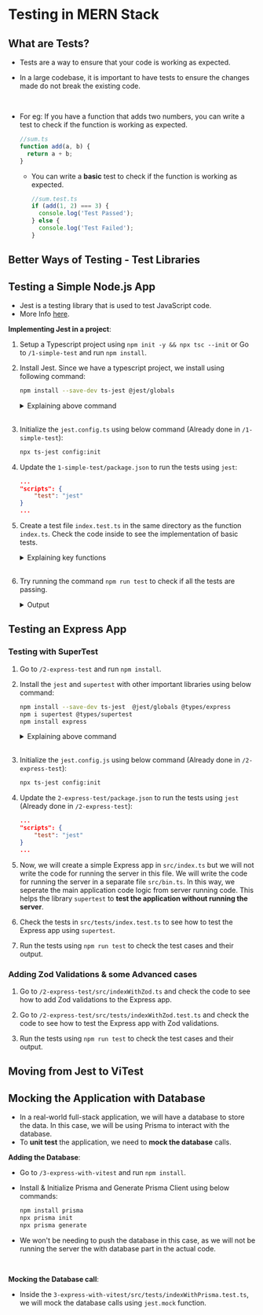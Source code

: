 # Testing in MERN Stack

## What are Tests?

- Tests are a way to ensure that your code is working as expected.
- In a large codebase, it is important to have tests to ensure the changes made do not break the existing code.

    <br>

- For eg: If you have a function that adds two numbers, you can write a test to check if the function is working as expected.

  ```typescript
  //sum.ts
  function add(a, b) {
    return a + b;
  }
  ```

  - You can write a **basic** test to check if the function is working as expected.

    ```typescript
    //sum.test.ts
    if (add(1, 2) === 3) {
      console.log('Test Passed');
    } else {
      console.log('Test Failed');
    }
    ```

## Better Ways of Testing - Test Libraries

## Testing a Simple Node.js App

- Jest is a testing library that is used to test JavaScript code.
- More Info [here](https://jestjs.io/).

**Implementing Jest in a project**:

1.  Setup a Typescript project using `npm init -y && npx tsc --init` or Go to `/1-simple-test` and run `npm install`.

2.  Install Jest. Since we have a typescript project, we install using following command:

    ```bash
    npm install --save-dev ts-jest @jest/globals
    ```

    <details><summary>Explaining above command</summary>

    - `ts-jest`: This is a TypeScript preprocessor with source map support for Jest that lets you use Jest to test projects written in TypeScript.
    - `@jest/globals`: This package provides global variables that are helpful for writing tests.

    </details>

    <br>

3.  Initialize the `jest.config.ts` using below command (Already done in `/1-simple-test`):

    ```bash
    npx ts-jest config:init
    ```

4.  Update the `1-simple-test/package.json` to run the tests using `jest`:

    ```json
    ...
    "scripts": {
        "test": "jest"
    }
    ...
    ```

5.  Create a test file `index.test.ts` in the same directory as the function `index.ts`. Check the code inside to see the implementation of basic tests.

    <details><summary>Explaining key functions</summary>

    - `describe`: This function is used to group tests together.
    - `it`: This function is used to write a test case. It is also known as `test`.
    - `expect`: This function is used to check if the output of the function is as expected.
    </details>

    <br>

6.  Try running the command `npm run test` to check if all the tests are passing.

      <details><summary>Output</summary>

        ```bash

        PASS  src/tests/index.test.ts

        sum module
        ✓ add 1 + 2 equals to 3 (3 ms)
        ✓ should return the sum of negative numbers correctly

        multiply module
        ✓ should work correctly on basic multiplication

        Test Suites: 1 passed, 1 total
        Tests:       3 passed, 3 total
        Snapshots:   0 total
        Time:        1.452 s, estimated 2 s
        Ran all test suites.

        ```

    </details>

## Testing an Express App

### Testing with SuperTest

1. Go to `/2-express-test` and run `npm install`.

2. Install the `jest` and `supertest` with other important libraries using below command:

   ```bash
   npm install --save-dev ts-jest  @jest/globals @types/express
   npm i supertest @types/supertest
   npm install express
   ```

   <details><summary>Explaining above command</summary>

   - `jest`: This is a testing library that is used to test JavaScript code.
   - `supertest`: This is a library that is used to test Express.js applications.
   </details>

   <br>

3. Initialize the `jest.config.js` using below command (Already done in `/2-express-test`):

   ```bash
   npx ts-jest config:init
   ```

4. Update the `2-express-test/package.json` to run the tests using `jest` (Already done in `/2-express-test`):

   ```json
   ...
   "scripts": {
       "test": "jest"
   }
   ...
   ```

5. Now, we will create a simple Express app in `src/index.ts` but we will not write the code for running the server in this file. We will write the code for running the server in a separate file `src/bin.ts`. In this way, we seperate the main application code logic from server running code. This helps the library `supertest` to **test the application without running the server**.

6. Check the tests in `src/tests/index.test.ts` to see how to test the Express app using `supertest`.

7. Run the tests using `npm run test` to check the test cases and their output.

### Adding Zod Validations & some Advanced cases

1. Go to `/2-express-test/src/indexWithZod.ts` and check the code to see how to add Zod validations to the Express app.

2. Go to `/2-express-test/src/tests/indexWithZod.test.ts` and check the code to see how to test the Express app with Zod validations.

3. Run the tests using `npm run test` to check the test cases and their output.

## Moving from Jest to ViTest

## Mocking the Application with Database

- In a real-world full-stack application, we will have a database to store the data. In this case, we will be using Prisma to interact with the database.
- To **unit test** the application, we need to **mock the database** calls.

**Adding the Database**:

- Go to `/3-express-with-vitest` and run `npm install`.

- Install & Initialize Prisma and Generate Prisma Client using below commands:

  ```bash
  npm install prisma
  npx prisma init
  npx prisma generate
  ```

- We won't be needing to push the database in this case, as we will not be running the server the with database part in the actual code.

<br>

**Mocking the Database call**:

- Inside the `3-express-with-vitest/src/tests/indexWithPrisma.test.ts`, we will mock the database calls using `jest.mock` function.



